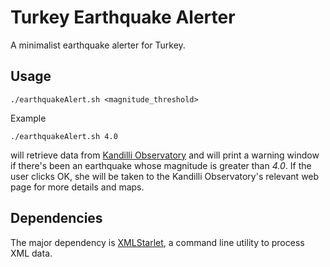 # Turkey Earthquake Alerter

A minimalist earthquake alerter for Turkey.

## Usage

    ./earthquakeAlert.sh <magnitude_threshold>
    
Example

    ./earthquakeAlert.sh 4.0
    
will retrieve data from [Kandilli
Observatory](http://www.koeri.boun.edu.tr/eew/index.htm) and will print a
warning window if there's been an earthquake whose magnitude is greater than
*4.0*. If the user clicks OK, she will be taken to the Kandilli Observatory's
relevant web page for more details and maps.

## Dependencies

The major dependency is [XMLStarlet](http://xmlstar.sourceforge.net/), a command
line utility to process XML data.
